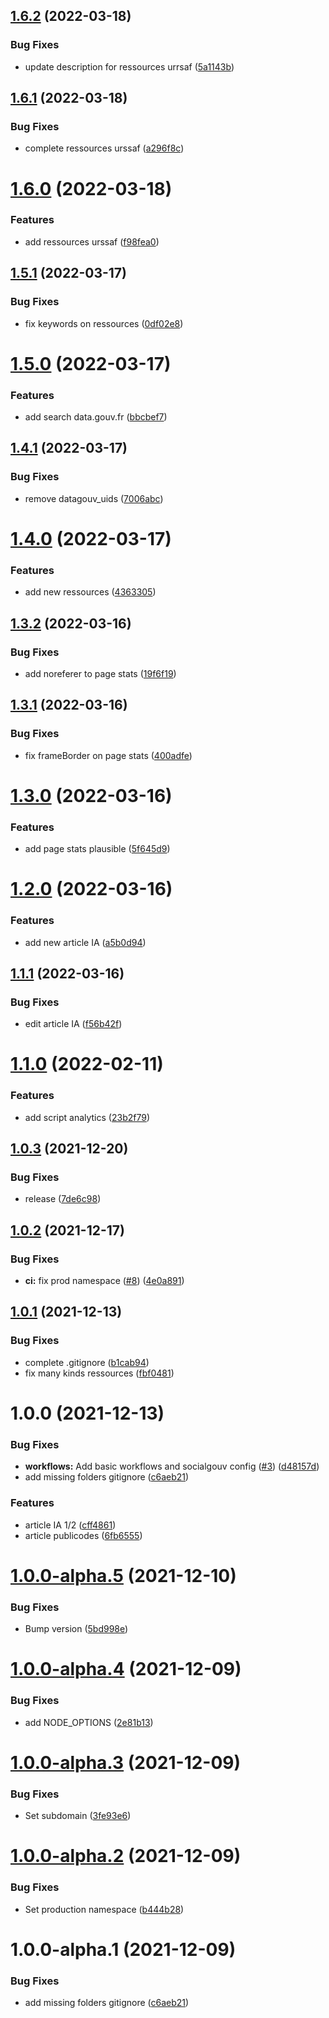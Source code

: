 ## [1.6.2](https://github.com/SocialGouv/ressourcerie/compare/v1.6.1...v1.6.2) (2022-03-18)


### Bug Fixes

* update description for ressources urrsaf ([5a1143b](https://github.com/SocialGouv/ressourcerie/commit/5a1143b3666e8c56c970ce460a3a1b56ef46aca1))

## [1.6.1](https://github.com/SocialGouv/ressourcerie/compare/v1.6.0...v1.6.1) (2022-03-18)


### Bug Fixes

* complete ressources urssaf ([a296f8c](https://github.com/SocialGouv/ressourcerie/commit/a296f8c03abc60b1cd047e57b9a09ecd4537f787))

# [1.6.0](https://github.com/SocialGouv/ressourcerie/compare/v1.5.1...v1.6.0) (2022-03-18)


### Features

* add ressources urssaf ([f98fea0](https://github.com/SocialGouv/ressourcerie/commit/f98fea0ab4c351697657edc12f5bb087ffa04c6a))

## [1.5.1](https://github.com/SocialGouv/ressourcerie/compare/v1.5.0...v1.5.1) (2022-03-17)


### Bug Fixes

* fix keywords on ressources ([0df02e8](https://github.com/SocialGouv/ressourcerie/commit/0df02e876d39e7b721fa398a5cb3ee98d4a27873))

# [1.5.0](https://github.com/SocialGouv/ressourcerie/compare/v1.4.1...v1.5.0) (2022-03-17)


### Features

* add search data.gouv.fr ([bbcbef7](https://github.com/SocialGouv/ressourcerie/commit/bbcbef7e4f1d396a2f681cc646b3e8cd3403fa49))

## [1.4.1](https://github.com/SocialGouv/ressourcerie/compare/v1.4.0...v1.4.1) (2022-03-17)


### Bug Fixes

* remove datagouv_uids ([7006abc](https://github.com/SocialGouv/ressourcerie/commit/7006abcedf0b063813cdf04c68c0447859a6e2d5))

# [1.4.0](https://github.com/SocialGouv/ressourcerie/compare/v1.3.2...v1.4.0) (2022-03-17)


### Features

* add new ressources ([4363305](https://github.com/SocialGouv/ressourcerie/commit/4363305fa6d594c7806482184ed680d9bb7e70b6))

## [1.3.2](https://github.com/SocialGouv/ressourcerie/compare/v1.3.1...v1.3.2) (2022-03-16)


### Bug Fixes

* add noreferer to page stats ([19f6f19](https://github.com/SocialGouv/ressourcerie/commit/19f6f19e945e9aa4f9ddb4d9c107e85f2af76f67))

## [1.3.1](https://github.com/SocialGouv/ressourcerie/compare/v1.3.0...v1.3.1) (2022-03-16)


### Bug Fixes

* fix frameBorder on page stats ([400adfe](https://github.com/SocialGouv/ressourcerie/commit/400adfeb7b1a4f8c8eb428d3978fd450143300dd))

# [1.3.0](https://github.com/SocialGouv/ressourcerie/compare/v1.2.0...v1.3.0) (2022-03-16)


### Features

* add page stats plausible ([5f645d9](https://github.com/SocialGouv/ressourcerie/commit/5f645d9aae791e6c2194c8ec8d5f965185d2311c))

# [1.2.0](https://github.com/SocialGouv/ressourcerie/compare/v1.1.1...v1.2.0) (2022-03-16)


### Features

* add new article IA ([a5b0d94](https://github.com/SocialGouv/ressourcerie/commit/a5b0d9479bcf6cb10f6edb3375de672bd50d56ef))

## [1.1.1](https://github.com/SocialGouv/ressourcerie/compare/v1.1.0...v1.1.1) (2022-03-16)


### Bug Fixes

* edit article IA ([f56b42f](https://github.com/SocialGouv/ressourcerie/commit/f56b42f0837dcf3d4944343b8d8811e57857a7e1))

# [1.1.0](https://github.com/SocialGouv/ressourcerie/compare/v1.0.3...v1.1.0) (2022-02-11)


### Features

* add script analytics ([23b2f79](https://github.com/SocialGouv/ressourcerie/commit/23b2f79dcdf6df9f5717d94ea6d3c400e175ea65))

## [1.0.3](https://github.com/SocialGouv/ressourcerie/compare/v1.0.2...v1.0.3) (2021-12-20)


### Bug Fixes

* release ([7de6c98](https://github.com/SocialGouv/ressourcerie/commit/7de6c986da669ee0212345a2413035d429ddf09d))

## [1.0.2](https://github.com/SocialGouv/ressourcerie/compare/v1.0.1...v1.0.2) (2021-12-17)


### Bug Fixes

* **ci:** fix prod namespace ([#8](https://github.com/SocialGouv/ressourcerie/issues/8)) ([4e0a891](https://github.com/SocialGouv/ressourcerie/commit/4e0a89106f42811dd4e4b153416c65a1c3afb3f6))

## [1.0.1](https://github.com/SocialGouv/ressourcerie/compare/v1.0.0...v1.0.1) (2021-12-13)


### Bug Fixes

* complete .gitignore ([b1cab94](https://github.com/SocialGouv/ressourcerie/commit/b1cab94a9d7937895ced165c80b3eaffbfdbb187))
* fix many kinds ressources ([fbf0481](https://github.com/SocialGouv/ressourcerie/commit/fbf0481388edaeb08658c74e7ba0d6dc520a2bf4))

# 1.0.0 (2021-12-13)


### Bug Fixes

* **workflows:** Add basic workflows and socialgouv config ([#3](https://github.com/SocialGouv/ressourcerie/issues/3)) ([d48157d](https://github.com/SocialGouv/ressourcerie/commit/d48157dd5e6376464917ad7fa001a9ffef311ba1))
* add missing folders gitignore ([c6aeb21](https://github.com/SocialGouv/ressourcerie/commit/c6aeb218472026f693bfb0c2cd85ea190d6f7f13))


### Features

* article IA 1/2 ([cff4861](https://github.com/SocialGouv/ressourcerie/commit/cff4861ab96844a412583c1bda38b7f9abe39a4d))
* article publicodes ([6fb6555](https://github.com/SocialGouv/ressourcerie/commit/6fb65555ed03b257066461fb795dabb5eaffbe03))

# [1.0.0-alpha.5](https://github.com/SocialGouv/ressourcerie/compare/v1.0.0-alpha.4...v1.0.0-alpha.5) (2021-12-10)


### Bug Fixes

* Bump version ([5bd998e](https://github.com/SocialGouv/ressourcerie/commit/5bd998e801cd45a24f0660a5b2be1329e784baec))

# [1.0.0-alpha.4](https://github.com/SocialGouv/ressourcerie/compare/v1.0.0-alpha.3...v1.0.0-alpha.4) (2021-12-09)


### Bug Fixes

* add NODE_OPTIONS ([2e81b13](https://github.com/SocialGouv/ressourcerie/commit/2e81b132580e815ebe27ee2db3096a8d8aa9e5f1))

# [1.0.0-alpha.3](https://github.com/SocialGouv/ressourcerie/compare/v1.0.0-alpha.2...v1.0.0-alpha.3) (2021-12-09)


### Bug Fixes

* Set subdomain ([3fe93e6](https://github.com/SocialGouv/ressourcerie/commit/3fe93e61cfad3f0898a1ede3dc9dcda9d3cf2612))

# [1.0.0-alpha.2](https://github.com/SocialGouv/ressourcerie/compare/v1.0.0-alpha.1...v1.0.0-alpha.2) (2021-12-09)


### Bug Fixes

* Set production namespace ([b444b28](https://github.com/SocialGouv/ressourcerie/commit/b444b283f26407713940b6055b93ac2dc2700da7))

# 1.0.0-alpha.1 (2021-12-09)


### Bug Fixes

* add missing folders gitignore ([c6aeb21](https://github.com/SocialGouv/ressourcerie/commit/c6aeb218472026f693bfb0c2cd85ea190d6f7f13))
